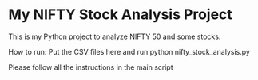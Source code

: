 # My NIFTY Stock Analysis Project

This is my Python project to analyze NIFTY 50 and some stocks.

How to run: Put the CSV files here and run python nifty_stock_analysis.py

Please follow all the instructions in the main script